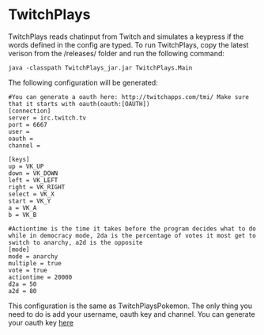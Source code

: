 TwitchPlays
===========

TwitchPlays reads chatinput from Twitch and simulates a keypress if the words defined in the config are typed. To run TwitchPlays, copy the latest verison from the /releases/ folder and run the following command:

	java -classpath TwitchPlays_jar.jar TwitchPlays.Main

The following configuration will be generated:

	#You can generate a oauth here: http://twitchapps.com/tmi/ Make sure that it starts with oauth(oauth:[OAUTH])
	[connection]
	server = irc.twitch.tv
	port = 6667
	user = 
	oauth = 
	channel = 

	[keys]
	up = VK_UP
	down = VK_DOWN
	left = VK_LEFT
	right = VK_RIGHT
	select = VK_X
	start = VK_Y
	a = VK_A
	b = VK_B

	#Actiontime is the time it takes before the program decides what to do while in democracy mode, 2da is the percentage of votes it most get to switch to anarchy, a2d is the opposite
	[mode]
	mode = anarchy
	multiple = true
	vote = true
	actiontime = 20000
	d2a = 50
	a2d = 80

This configuration is the same as TwitchPlaysPokemon. The only thing you need to do is add your username, oauth key and channel. You can generate your oauth key [here](/http://twitchapps.com/tmi/)